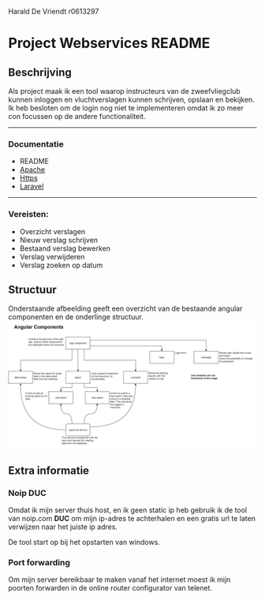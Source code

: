 Harald De Vriendt
r0613297
# Project Webservices README #

## Beschrijving ##
Als project maak ik een tool waarop instructeurs van de zweefvliegclub kunnen inloggen en vluchtverslagen kunnen schrijven, opslaan en bekijken. Ik heb besloten om de login nog niet te implementeren omdat ik zo meer con focussen op de andere functionaliteit.

----------

### Documentatie ###
- README
- [Apache](.\doc\apache.md)
- [Https](.\doc\https.md)
- [Laravel](.\doc\laravel.md)

----------

### Vereisten: ###
- Overzicht verslagen
- Nieuw verslag schrijven
- Bestaand verslag bewerken
- Verslag verwijderen
- Verslag zoeken op datum

## Structuur ##
Onderstaande afbeelding geeft een overzicht van de bestaande angular componenten en de onderlinge structuur.
![](.\doc\angular_structure.png)

## Extra informatie ##
### Noip DUC ###
Omdat ik mijn server thuis host, en ik geen static ip heb gebruik ik de tool van noip.com **DUC** om mijn ip-adres te achterhalen en een gratis url te laten verwijzen naar het juiste ip adres. 

De tool start op bij het opstarten van windows.

### Port forwarding ###
Om mijn server bereikbaar te maken vanaf het internet moest ik mijn poorten forwarden in de online router configurator van telenet.
